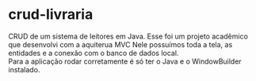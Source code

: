 # crud-livraria
CRUD de um sistema de leitores em Java.
Esse foi um projeto acadêmico que desenvolvi com a aquiterua MVC
Nele possuímos toda a tela, as entidades e a conexão com o banco de dados local. <br>
Para a aplicação rodar corretamente é só ter o Java e o WindowBuilder instalado.
